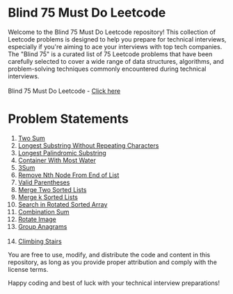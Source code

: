 # Blind 75 Must Do Leetcode

Welcome to the Blind 75 Must Do Leetcode repository! This collection of Leetcode problems is designed to help you prepare for technical interviews, especially if you're aiming to ace your interviews with top tech companies. The "Blind 75" is a curated list of 75 Leetcode problems that have been carefully selected to cover a wide range of data structures, algorithms, and problem-solving techniques commonly encountered during technical interviews.<br><br>
Blind 75 Must Do Leetcode - [Click here](https://leetcode.com/list/xi4ci4ig/)

# Problem Statements
1. [Two Sum](https://leetcode.com/problems/two-sum/?envType=list&envId=poxu4l93)<br>
2. [Longest Substring Without Repeating Characters](https://leetcode.com/problems/longest-substring-without-repeating-characters/?envType=list&envId=xi4ci4ig)<br>
3. [Longest Palindromic Substring](https://leetcode.com/problems/longest-palindromic-substring/?envType=list&envId=xi4ci4ig)<br>
4. [Container With Most Water](https://leetcode.com/problems/container-with-most-water/?envType=list&envId=poxu4l93)<br>
5. [3Sum](https://leetcode.com/problems/3sum/?envType=list&envId=xi4ci4ig)<br>
6. [Remove Nth Node From End of List](https://leetcode.com/problems/remove-nth-node-from-end-of-list/?envType=list&envId=xi4ci4ig)<br>
7. [Valid Parentheses](https://leetcode.com/problems/valid-parentheses/?envType=list&envId=xi4ci4ig)<br>
8. [Merge Two Sorted Lists](https://leetcode.com/problems/merge-two-sorted-lists/?envType=list&envId=xi4ci4ig)<br>
9. [Merge k Sorted Lists](https://leetcode.com/problems/merge-k-sorted-lists/?envType=list&envId=xi4ci4ig)<br>
10. [Search in Rotated Sorted Array](https://leetcode.com/problems/search-in-rotated-sorted-array/?envType=list&envId=xi4ci4ig)<br>
11. [Combination Sum](https://leetcode.com/problems/combination-sum/?envType=list&envId=xi4ci4ig)<br>
12. [Rotate Image](https://leetcode.com/problems/rotate-image/?envType=list&envId=xi4ci4ig)<br>
13. [Group Anagrams](https://leetcode.com/problems/group-anagrams/?envType=list&envId=xi4ci4ig)<br><br>
14. [Climbing Stairs](https://leetcode.com/problems/climbing-stairs/description/?envType=problem-list-v2&envId=poxu4l93)



You are free to use, modify, and distribute the code and content in this repository, as long as you provide proper attribution and comply with the license terms.

Happy coding and best of luck with your technical interview preparations!
